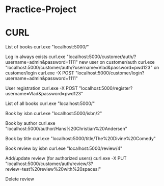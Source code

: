 # Practice-Project


# CURL
List of books
curl.exe "localhost:5000/"

Log in
always exists
curl.exe "localhost:5000/customer/auth/?username=admin&password=1111"
new user on customer/auth
curl.exe "localhost:5000/customer/auth/?username=Vlad&password=pwd123"
on customer/login
curl.exe -X POST "localhost:5000/customer/login?username=admin&password=1111"

User registration
curl.exe -X POST "localhost:5000/register?username=Vlad&password=pwd123"

List of all books
curl.exe "localhost:5000/"

Book by isbn
curl.exe "localhost:5000/isbn/2"

Book by author
curl.exe "localhost:5000/author/Hans%20Christian%20Andersen"

Book by title
curl.exe "localhost:5000/title/The%20Divine%20Comedy"

Book review by isbn
curl.exe "localhost:5000/review/4"

Add/update review (for authorized users)
curl.exe -X PUT "localhost:5000/customer/auth/review/3?review=test%20review%20with%20spaces!"

Delete review
